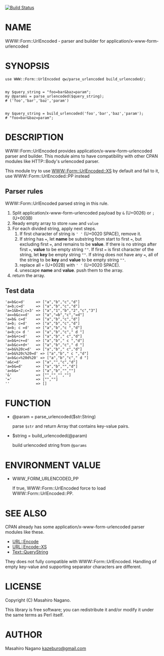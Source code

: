 [![Build Status](https://travis-ci.org/kazeburo/WWW-Form-UrlEncoded.png?branch=master)](https://travis-ci.org/kazeburo/WWW-Form-UrlEncoded)
# NAME

WWW::Form::UrlEncoded - parser and builder for application/x-www-form-urlencoded

# SYNOPSIS

    use WWW::Form::UrlEncoded qw/parse_urlencoded build_urlencoded/;
    

    my $query_string = "foo=bar&baz=param";
    my @params = parse_urlencoded($query_string);
    # ('foo','bar','baz','param')
    

    my $query_string = build_urlencoded('foo','bar','baz','param');
    # "foo=bar&baz=param";

# DESCRIPTION

WWW::Form::UrlEncoded provides application/x-www-form-urlencoded parser and builder.
This module aims to have compatibility with other CPAN modules like 
HTTP::Body's urlencoded parser.

This module try to use [WWW::Form::UrlEncoded::XS](http://search.cpan.org/perldoc?WWW::Form::UrlEncoded::XS) by default and fail to it, 
use WWW::Form::UrlEncoded::PP instead

## Parser rules

WWW::Form::UrlEncoded parsed string in this rule.

1. Split application/x-www-form-urlencoded payload by `&` (U+0026) or `;` (U+003B)
2. Ready empty array to store `name` and `value`
3. For each divided string, apply next steps.
    1. If first character of string is `' '` (U+0020 SPACE), remove it.
    2. If string has `=`, let __name__ be substring from start to first `=`, but excluding first `=`, and remains to be __value__. If there is no strings after first `=`, __value__ to be empty string `""`. If first `=` is first character of the string, let __key__ be empty string `""`. If string does not have any `=`, all of the string to be __key__ and __value__ to be empty string `""`.
    3. replace all `+` (U+002B) with `' '` (U+0020 SPACE).
    4. unescape __name__ and __value__. push them to the array.
4. return the array.

## Test data

    'a=b&c=d'     => ["a","b","c","d"]
    'a=b;c=d'     => ["a","b","c","d"]
    'a=1&b=2;c=3' => ["a","1","b","2","c","3"]
    'a==b&c==d'   => ["a","=b","c","=d"]
    'a=b& c=d'    => ["a","b","c","d"]
    'a=b; c=d'    => ["a","b","c","d"]
    'a=b; c =d'   => ["a","b","c ","d"]
    'a=b;c= d '   => ["a","b","c"," d "]
    'a=b&+c=d'    => ["a","b"," c","d"]
    'a=b&+c+=d'   => ["a","b"," c ","d"]
    'a=b&c=+d+'   => ["a","b","c"," d "]
    'a=b&%20c=d'  => ["a","b"," c","d"]
    'a=b&%20c%20=d' => ["a","b"," c ","d"]
    'a=b&c=%20d%20' => ["a","b","c"," d "]
    'a&c=d'       => ["a","","c","d"]
    'a=b&=d'      => ["a","b","","d"]
    'a=b&='       => ["a","b","",""]
    '&'           => ["","","",""]
    '='           => ["",""]
    ''            => []

# FUNCTION

- @param = parse\_urlencoded($str:String)

    parse `$str` and return Array that contains key-value pairs.

- $string = build\_urlencoded(@param)

    build urlencoded string from `@params`

# ENVIRONMENT VALUE

- WWW\_FORM\_URLENCODED\_PP

    If true, WWW::Form::UrlEncoded force to load WWW::Form::UrlEncoded::PP.

# SEE ALSO

CPAN already has some application/x-www-form-urlencoded parser modules like these.

- [URL::Encode](http://search.cpan.org/perldoc?URL::Encode)
- [URL::Encode::XS](http://search.cpan.org/perldoc?URL::Encode::XS)
- [Text::QueryString](http://search.cpan.org/perldoc?Text::QueryString)

They does not fully compatible with WWW::Form::UrlEncoded. Handling of empty key-value
and supporting separator characters are different.

# LICENSE

Copyright (C) Masahiro Nagano.

This library is free software; you can redistribute it and/or modify
it under the same terms as Perl itself.

# AUTHOR

Masahiro Nagano <kazeburo@gmail.com>

